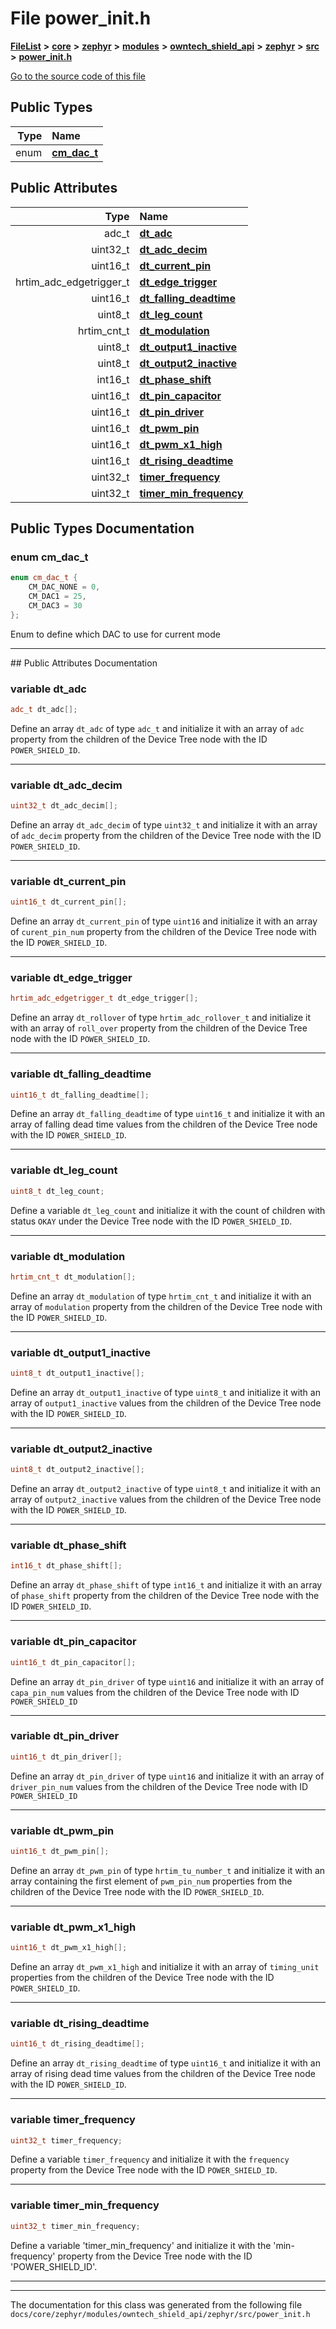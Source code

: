 

# File power\_init.h



[**FileList**](files.md) **>** [**core**](dir_771164b9325b04f1442f7a3ffa8ecb89.md) **>** [**zephyr**](dir_09002e7ce91f09aeb040dfd1861a47f4.md) **>** [**modules**](dir_6d0fb8ab814c517e7f155fb837e32f72.md) **>** [**owntech\_shield\_api**](dir_9a89dd71eabb2209bdecc753bd3dc4ac.md) **>** [**zephyr**](dir_b3d0c58b5ddf7b1e26f8d905ca8e43b0.md) **>** [**src**](dir_cc8f80e4cf83a61a7635b2e9633862a2.md) **>** [**power\_init.h**](power__init_8h.md)

[Go to the source code of this file](power__init_8h_source.md)




















## Public Types

| Type | Name |
| ---: | :--- |
| enum  | [**cm\_dac\_t**](#enum-cm_dac_t)  <br> |




## Public Attributes

| Type | Name |
| ---: | :--- |
|  adc\_t | [**dt\_adc**](#variable-dt_adc)  <br> |
|  uint32\_t | [**dt\_adc\_decim**](#variable-dt_adc_decim)  <br> |
|  uint16\_t | [**dt\_current\_pin**](#variable-dt_current_pin)  <br> |
|  hrtim\_adc\_edgetrigger\_t | [**dt\_edge\_trigger**](#variable-dt_edge_trigger)  <br> |
|  uint16\_t | [**dt\_falling\_deadtime**](#variable-dt_falling_deadtime)  <br> |
|  uint8\_t | [**dt\_leg\_count**](#variable-dt_leg_count)  <br> |
|  hrtim\_cnt\_t | [**dt\_modulation**](#variable-dt_modulation)  <br> |
|  uint8\_t | [**dt\_output1\_inactive**](#variable-dt_output1_inactive)  <br> |
|  uint8\_t | [**dt\_output2\_inactive**](#variable-dt_output2_inactive)  <br> |
|  int16\_t | [**dt\_phase\_shift**](#variable-dt_phase_shift)  <br> |
|  uint16\_t | [**dt\_pin\_capacitor**](#variable-dt_pin_capacitor)  <br> |
|  uint16\_t | [**dt\_pin\_driver**](#variable-dt_pin_driver)  <br> |
|  uint16\_t | [**dt\_pwm\_pin**](#variable-dt_pwm_pin)  <br> |
|  uint16\_t | [**dt\_pwm\_x1\_high**](#variable-dt_pwm_x1_high)  <br> |
|  uint16\_t | [**dt\_rising\_deadtime**](#variable-dt_rising_deadtime)  <br> |
|  uint32\_t | [**timer\_frequency**](#variable-timer_frequency)  <br> |
|  uint32\_t | [**timer\_min\_frequency**](#variable-timer_min_frequency)  <br> |












































## Public Types Documentation




### enum cm\_dac\_t 

```C++
enum cm_dac_t {
    CM_DAC_NONE = 0,
    CM_DAC1 = 25,
    CM_DAC3 = 30
};
```



Enum to define which DAC to use for current mode 


        

<hr>
## Public Attributes Documentation




### variable dt\_adc 

```C++
adc_t dt_adc[];
```



Define an array `dt_adc` of type `adc_t` and initialize it with an array of `adc` property from the children of the Device Tree node with the ID `POWER_SHIELD_ID`. 


        

<hr>



### variable dt\_adc\_decim 

```C++
uint32_t dt_adc_decim[];
```



Define an array `dt_adc_decim` of type `uint32_t` and initialize it with an array of `adc_decim` property from the children of the Device Tree node with the ID `POWER_SHIELD_ID`. 


        

<hr>



### variable dt\_current\_pin 

```C++
uint16_t dt_current_pin[];
```



Define an array `dt_current_pin` of type `uint16` and initialize it with an array of `curent_pin_num` property from the children of the Device Tree node with the ID `POWER_SHIELD_ID`. 


        

<hr>



### variable dt\_edge\_trigger 

```C++
hrtim_adc_edgetrigger_t dt_edge_trigger[];
```



Define an array `dt_rollover` of type `hrtim_adc_rollover_t` and initialize it with an array of `roll_over` property from the children of the Device Tree node with the ID `POWER_SHIELD_ID`. 


        

<hr>



### variable dt\_falling\_deadtime 

```C++
uint16_t dt_falling_deadtime[];
```



Define an array `dt_falling_deadtime` of type `uint16_t` and initialize it with an array of falling dead time values from the children of the Device Tree node with the ID `POWER_SHIELD_ID`. 


        

<hr>



### variable dt\_leg\_count 

```C++
uint8_t dt_leg_count;
```



Define a variable `dt_leg_count` and initialize it with the count of children with status `OKAY` under the Device Tree node with the ID `POWER_SHIELD_ID`. 


        

<hr>



### variable dt\_modulation 

```C++
hrtim_cnt_t dt_modulation[];
```



Define an array `dt_modulation` of type `hrtim_cnt_t` and initialize it with an array of `modulation` property from the children of the Device Tree node with the ID `POWER_SHIELD_ID`. 


        

<hr>



### variable dt\_output1\_inactive 

```C++
uint8_t dt_output1_inactive[];
```



Define an array `dt_output1_inactive` of type `uint8_t` and initialize it with an array of `output1_inactive` values from the children of the Device Tree node with the ID `POWER_SHIELD_ID`. 


        

<hr>



### variable dt\_output2\_inactive 

```C++
uint8_t dt_output2_inactive[];
```



Define an array `dt_output2_inactive` of type `uint8_t` and initialize it with an array of `output2_inactive` values from the children of the Device Tree node with the ID `POWER_SHIELD_ID`. 


        

<hr>



### variable dt\_phase\_shift 

```C++
int16_t dt_phase_shift[];
```



Define an array `dt_phase_shift` of type `int16_t` and initialize it with an array of `phase_shift` property from the children of the Device Tree node with the ID `POWER_SHIELD_ID`. 


        

<hr>



### variable dt\_pin\_capacitor 

```C++
uint16_t dt_pin_capacitor[];
```



Define an array `dt_pin_driver` of type `uint16` and initialize it with an array of `capa_pin_num` values from the children of the Device Tree node with ID `POWER_SHIELD_ID` 


        

<hr>



### variable dt\_pin\_driver 

```C++
uint16_t dt_pin_driver[];
```



Define an array `dt_pin_driver` of type `uint16` and initialize it with an array of `driver_pin_num` values from the children of the Device Tree node with ID `POWER_SHIELD_ID` 


        

<hr>



### variable dt\_pwm\_pin 

```C++
uint16_t dt_pwm_pin[];
```



Define an array `dt_pwm_pin` of type `hrtim_tu_number_t` and initialize it with an array containing the first element of `pwm_pin_num` properties from the children of the Device Tree node with the ID `POWER_SHIELD_ID`. 


        

<hr>



### variable dt\_pwm\_x1\_high 

```C++
uint16_t dt_pwm_x1_high[];
```



Define an array `dt_pwm_x1_high` and initialize it with an array of `timing_unit` properties from the children of the Device Tree node with the ID `POWER_SHIELD_ID`. 


        

<hr>



### variable dt\_rising\_deadtime 

```C++
uint16_t dt_rising_deadtime[];
```



Define an array `dt_rising_deadtime` of type `uint16_t` and initialize it with an array of rising dead time values from the children of the Device Tree node with the ID `POWER_SHIELD_ID`. 


        

<hr>



### variable timer\_frequency 

```C++
uint32_t timer_frequency;
```



Define a variable `timer_frequency` and initialize it with the `frequency` property from the Device Tree node with the ID `POWER_SHIELD_ID`. 


        

<hr>



### variable timer\_min\_frequency 

```C++
uint32_t timer_min_frequency;
```



Define a variable 'timer\_min\_frequency' and initialize it with the 'min-frequency' property from the Device Tree node with the ID 'POWER\_SHIELD\_ID'. 


        

<hr>

------------------------------
The documentation for this class was generated from the following file `docs/core/zephyr/modules/owntech_shield_api/zephyr/src/power_init.h`

